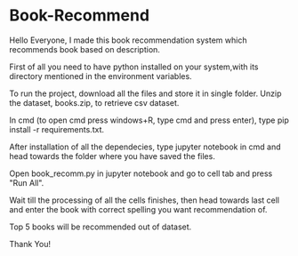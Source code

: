 # Book-Recommend
Hello Everyone, I made this book recommendation system which recommends book based on description.

First of all you need to have python installed on your system,with its directory mentioned in the environment variables.

To run the project, download all the files and store it in single folder. Unzip the dataset, books.zip, to retrieve csv dataset.

In cmd (to open cmd press windows+R, type cmd and press enter), type pip install -r requirements.txt.

After installation of all the dependecies, type jupyter notebook in cmd and head towards the folder where you have saved the files.

Open book_recomm.py in jupyter notebook and go to cell tab and press "Run All". 

Wait till the processing of all the cells finishes, then head towards last cell and enter the book with correct spelling you want recommendation of.

Top 5 books will be recommended out of dataset.

Thank You!
